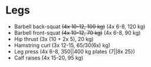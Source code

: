 # Legs
* Barbell back-squat ~~(4x 10-12, 100 kg)~~ (4x 6-8, 120 kg)
* Barbell front-squat ~~(4x 10-12, 70 kg)~~ (4x 6-8, 90 kg)
* Hip thrust (3x (10 + 2x 5), 20 kg)
* Hamstring curl (3x 12-15, 65/30(6x) kg)
* Leg press (4x 6-8, 350||400 kg plates {7||8x 25})
* Calf raises (4x 15-20, 95 kg)
